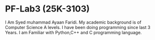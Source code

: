 # PF-Lab3 (25K-3103)
I Am Syed muhammad Ayaan Faridi.
My academic background is of Computer Science A levels. 
I have been doing programming since last 3 Years.
I am Familiar with Python,C++ and C programming language.
